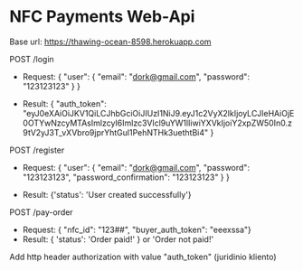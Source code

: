 # NFC Payments Web-Api

Base url: https://thawing-ocean-8598.herokuapp.com

POST /login
- Request: {
  "user": {
    "email": "dork@gmail.com",
    "password": "123123123"
  }
}

- Result: 
{
  "auth_token": "eyJ0eXAiOiJKV1QiLCJhbGciOiJIUzI1NiJ9.eyJ1c2VyX2lkIjoyLCJleHAiOjE0OTYwNzcyMTAsImlzcyI6Imlzc3Vlcl9uYW1lIiwiYXVkIjoiY2xpZW50In0.z9tV2yJ3T_vXVbro9jprYhtGul1PehNTHk3uethtBi4"
}

POST /register
- Request: {
  "user": {
    "email": "dork@gmail.com",
    "password": "123123123",
    "password_confirmation": "123123123"
  }
}

- Result:
{'status': 'User created successfully'}

POST /pay-order
- Request: { "nfc_id": "123##", "buyer_auth_token": "eeexssa"}
- Result: { 'status': 'Order paid!' } or 'Order not paid!'

Add http header authorization with value "auth_token" (juridinio kliento)